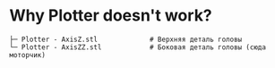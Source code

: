 # Why Plotter doesn't work?

```
├─ Plotter - AxisZ.stl             # Верхняя деталь головы
└─ Plotter - AxisZZ.stl            # Боковая деталь головы (сюда моторчик)

```

